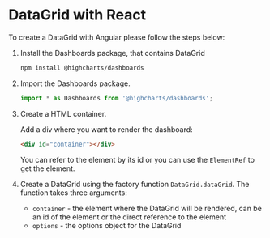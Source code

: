 DataGrid with React
===

To create a DataGrid with Angular please follow the steps below: <br>

1. Install the Dashboards package, that contains DataGrid

    ```bash
    npm install @highcharts/dashboards
    ```

2. Import the Dashboards package.

    ```typescript
    import * as Dashboards from '@highcharts/dashboards';
    ```

3. Create a HTML container.  

    Add a div where you want to render the dashboard:
    ```html
    <div id="container"></div>
    ```

    You can refer to the element by its id or you can use the `ElementRef` to get the element.

4. Create a DataGrid using the factory function `DataGrid.dataGrid`. The function takes three arguments:
    - `container` - the element where the DataGrid will be rendered, can be an id of the element or the direct reference to the element
    - `options` - the options object for the DataGrid
